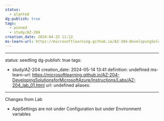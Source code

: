 ```yaml
---
status:
  - planted
dg-publish: true
tags:
  - pinned
  - study/AZ-204
creation_date: 2024-04-25 11:22
ms-learn-url: https://microsoftlearning.github.io/AZ-204-DevelopingSolutionsforMicrosoftAzure/Instructions/Labs/AZ-204_lab_01.html
---
```

---
status: seedling
dg-publish: true
tags:
  - study/AZ-204
creation_date: 2024-05-14 13:41
definition: undefined
ms-learn-url: https://microsoftlearning.github.io/AZ-204-DevelopingSolutionsforMicrosoftAzure/Instructions/Labs/AZ-204_lab_01.html
url: undefined
aliases:
---

Changes from Lab 
* AppSettings are not under Configuration but under Environment variables


